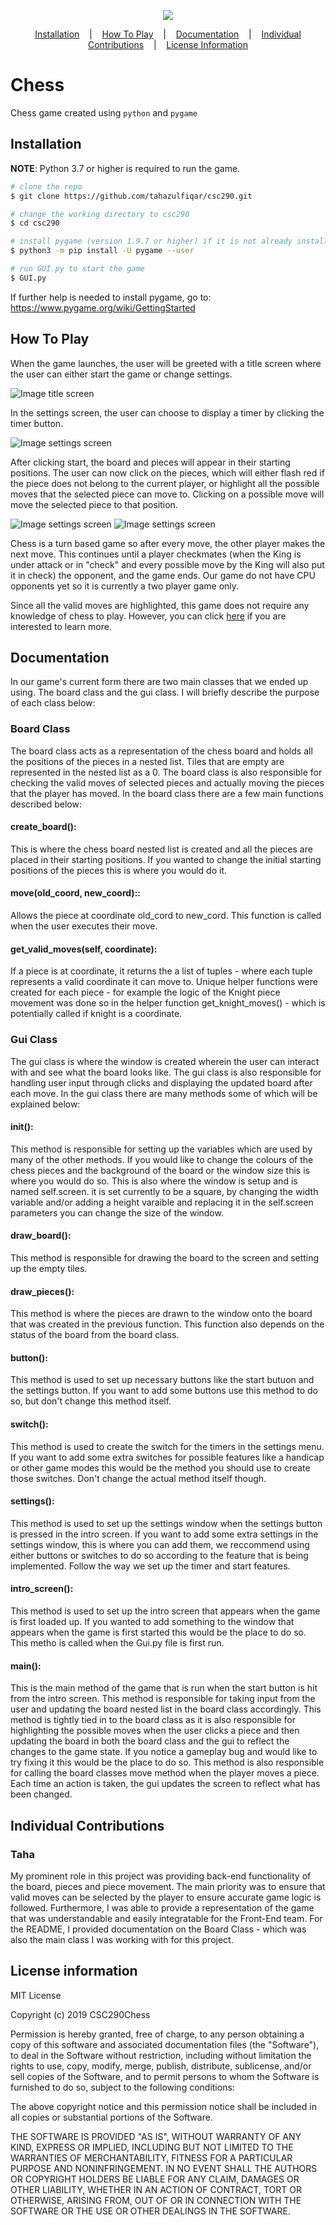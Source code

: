 <p align=center>
    <img src="https://github.com/tahazulfiqar/csc290/blob/master/Screenshots/logo.PNG">
</p>

<p align="center">
  <a href="#installation">Installation</a>
  &nbsp;&nbsp;&nbsp;|&nbsp;&nbsp;&nbsp;
  <a href="#how-to-play">How To Play</a>
  &nbsp;&nbsp;&nbsp;|&nbsp;&nbsp;&nbsp;
  <a href="#documentation">Documentation</a>
  &nbsp;&nbsp;&nbsp;|&nbsp;&nbsp;&nbsp;
  <a href="#individual-contributions">Individual Contributions</a>
  &nbsp;&nbsp;&nbsp;|&nbsp;&nbsp;&nbsp;
  <a href="#license-information">License Information</a>
</p>


# Chess
Chess game created using `python` and `pygame`

## Installation
**NOTE**: Python 3.7 or higher is required to run the game.

```bash
# clone the repo
$ git clone https://github.com/tahazulfiqar/csc290.git

# change the working directory to csc290
$ cd csc290

# install pygame (version 1.9.7 or higher) if it is not already installed
$ python3 -m pip install -U pygame --user

# run GUI.py to start the game
$ GUI.py
```

If further help is needed to install pygame, go to:
https://www.pygame.org/wiki/GettingStarted

## How To Play
When the game launches, the user will be greeted with a title screen where the user can either start the game or change settings.

![Image title screen](https://github.com/tahazulfiqar/csc290/blob/master/Screenshots/menu.PNG)

In the settings screen, the user can choose to display a timer by clicking the timer button.

![Image settings screen](https://github.com/tahazulfiqar/csc290/blob/master/Screenshots/settings.PNG)

After clicking start, the board and pieces will appear in their starting positions. The user can now click on the pieces, which will either flash red if the piece does not belong to the current player, or highlight all the possible moves that the selected piece can move to. Clicking on a possible move will move the selected piece to that position. 

![Image settings screen](https://github.com/tahazulfiqar/csc290/blob/master/Screenshots/capture1.PNG)
![Image settings screen](https://github.com/tahazulfiqar/csc290/blob/master/Screenshots/capture2.PNG)

Chess is a turn based game so after every move, the other player makes the next move. This continues until a player checkmates (when the King is under attack or in "check" and every possible move by the King will also put it in check) the opponent, and the game ends. Our game do not have CPU opponents yet so it is currently a two player game only.

Since all the valid moves are highlighted, this game does not require any knowledge of chess to play. However, you can click [here](https://www.chess.com/learn-how-to-play-chess) if you are interested to learn more.

## Documentation
In our game's current form there are two main classes that we ended up using. The board class and the gui class. I will briefly describe the purpose of each class below:
### Board Class
The board class acts as a representation of the chess board and holds all the positions of the pieces in a nested list. Tiles that are empty are represented in the nested list as a 0. The board class is also responsible for checking the valid moves of selected pieces and actually moving the pieces that the player has moved. In the board class there are a few main functions described below:

#### create_board():
This is where the chess board nested list is created and all the pieces are placed in their starting positions. If you wanted to change the initial starting positions of the pieces this is where you would do it.

#### move(old_coord, new_coord)::
Allows the piece at coordinate old_cord to new_cord. This function is called when the user executes their move.

#### get_valid_moves(self, coordinate):
If a piece is at coordinate, it returns the a list of tuples - where each tuple represents a valid coordinate it can move to. Unique helper functions were created for each piece - for example the logic of the Knight piece movement was done so in the helper function get_knight_moves() - which is potentially called if knight is a coordinate.

### Gui Class
The gui class is where the window is created wherein the user can interact with and see what the board looks like. The gui class is also responsible for handling user input through clicks and displaying the updated board after each move. In the gui class there are many methods some of which will be explained below:
####  init():
This method is responsible for setting up the variables which are used by many of the other methods. If you would like to change the colours of the chess pieces and the background of the board or the window size this is where you would do so. This is also where the window is setup and is named self.screen. it is set currently to be a square, by changing the width variable and/or adding a height varaible and replacing it in the self.screen parameters you can change the size of the window.
#### draw_board():
This method is responsible for drawing the board to the screen and setting up the empty tiles. 
#### draw_pieces(): 
This method is where the pieces are drawn to the window onto the board that was created in the previous function. This function also depends on the status of the board from the board class.
#### button():
This method is used to set up necessary buttons like the start butuon and the settings button. If you want to add some buttons use this method to do so, but don't change this method itself.
#### switch():
This method is used to create the switch for the timers in the settings menu. If you want to add some extra switches for possible features like a handicap or other game modes this would be the method you should use to create those switches. Don't change the actual method itself though.
#### settings(): 
This method is used to set up the settings window when the settings button is pressed in the intro screen. If you want to add some extra settings in the settings window, this is where you can add them, we reccommend using either buttons or switches to do so according to the feature that is being implemented. Follow the way we set up the timer and start features.
#### intro_screen(): 
This method is used to set up the intro screen that appears when the game is first loaded up. If you wanted to add something to the window that appears when the game is first started this would be the place to do so. This metho is called when the Gui.py file is first run.
#### main():
This is the main method of the game that is run when the start button is hit from the intro screen. This method is responsible for taking input from the user and updating the board nested list in the board class accordingly. This method is tightly tied in to the board class as it is also responsible for highlighting the possible moves when the user clicks a piece and then updating the board in both the board class and the gui to reflect the changes to the game state. If you notice a gameplay bug and would like to try fixing it this would be the place to do so. This method is also responsible for calling the board classes move method when the player moves a piece. Each time an action is taken, the gui updates the screen to reflect what has been changed. 

## Individual Contributions
### Taha
My prominent role in this project was providing back-end functionality of the board, pieces and piece movement. The main priority was to ensure that valid moves can be selected by the player to ensure accurate game logic is followed. Furthermore, I was able to provide a representation of the game that was understandable and easily integratable for the Front-End team. For the README, I provided documentation on the Board Class - which was also the main class I was working with for this project.  


## License information
MIT License

Copyright (c) 2019 CSC290Chess

Permission is hereby granted, free of charge, to any person obtaining a copy
of this software and associated documentation files (the "Software"), to deal
in the Software without restriction, including without limitation the rights
to use, copy, modify, merge, publish, distribute, sublicense, and/or sell
copies of the Software, and to permit persons to whom the Software is
furnished to do so, subject to the following conditions:

The above copyright notice and this permission notice shall be included in all
copies or substantial portions of the Software.

THE SOFTWARE IS PROVIDED "AS IS", WITHOUT WARRANTY OF ANY KIND, EXPRESS OR
IMPLIED, INCLUDING BUT NOT LIMITED TO THE WARRANTIES OF MERCHANTABILITY,
FITNESS FOR A PARTICULAR PURPOSE AND NONINFRINGEMENT. IN NO EVENT SHALL THE
AUTHORS OR COPYRIGHT HOLDERS BE LIABLE FOR ANY CLAIM, DAMAGES OR OTHER
LIABILITY, WHETHER IN AN ACTION OF CONTRACT, TORT OR OTHERWISE, ARISING FROM,
OUT OF OR IN CONNECTION WITH THE SOFTWARE OR THE USE OR OTHER DEALINGS IN THE
SOFTWARE.

